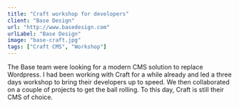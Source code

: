 ```yaml
---
title: "Craft workshop for developers"
client: "Base Design"
url: "http://www.basedesign.com"
urlLabel: "Base Design"
image: "base-craft.jpg"
tags: ["Craft CMS", "Workshop"]
---
```


The Base team were looking for a modern CMS solution to replace Wordpress. I had been working with Craft for a while already and led a three days workshop to bring their developers up to speed. We then collaborated on a couple of projects to get the ball rolling. To this day, Craft is still their CMS of choice.
